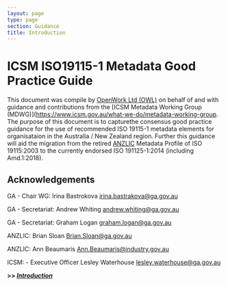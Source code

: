 ```yaml
---
layout: page
type: page
section: Guidance
title: Introduction
---
```


# ICSM ISO19115-1 Metadata Good Practice Guide

This document was compile by [OpenWork Ltd (OWL)](http://openwork.nz) on behalf of and with guidance and contributions from the [ICSM Metadata Working Group (MDWG)](https://www.icsm.gov.au/what-we-do/metadata-working-group. The purpose of this document is to capturethe consensus good practice guidance for the use of recommended ISO 19115-1 metadata elements for organisataion in the Australia / New Zealand region. Further this guidance will aid the migration from the retired [ANZLIC](https://www.anzlic.gov.au/) Metadata Profile of ISO 19115:2003 to the currently endorsed ISO 191125-1:2014 (including Amd.1:2018).

## Acknowledgements

GA - Chair WG:	Irina Bastrokova	irina.bastrakova@ga.gov.au

GA - Secretariat:	Andrew Whiting	andrew.whiting@ga.gov.au

GA - Secretariat:	Graham Logan	graham.logan@ga.gov.au

ANZLIC:	Brian Sloan	Brian.Sloan@ga.gov.au

ANZLIC:	Ann Beaumaris	Ann.Beaumaris@industry.gov.au

ICSM: - Executive Officer 	Lesley Waterhouse 	lesley.waterhouse@ga.gov.au

**>> [*Introduction*](./GuidanceIntro.md)**
